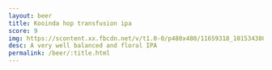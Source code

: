 ```yaml
---
layout: beer
title: Kooinda hop transfusion ipa
score: 9
img: https://scontent.xx.fbcdn.net/v/t1.0-0/p480x480/11659318_10153438037553745_8784383877969678894_n.jpg?oh=26fd696014cc53e87b030c9b17b4b9a8&oe=588FBAEB
desc: A very well balanced and floral IPA
permalink: /beer/:title.html
---
```

